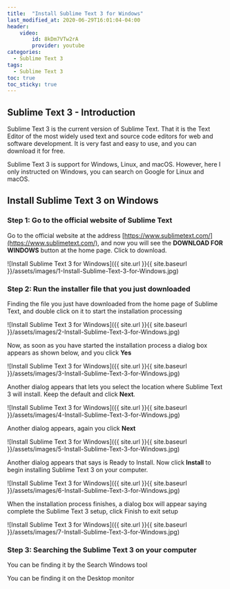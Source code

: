 ```yaml
---
title:  "Install Sublime Text 3 for Windows"
last_modified_at: 2020-06-29T16:01:04-04:00
header:
	video:
		id: 8kDm7VTw2rA
		provider: youtube
categories: 
  - Sublime Text 3
tags:
  - Sublime Text 3
toc: true
toc_sticky: true
---
```


## Sublime Text 3 - Introduction

Sublime Text 3 is the current version of Sublime Text. That it is the Text Editor of the most widely used text and source code editors for web and software development. It is very fast and easy to use, and you can download it for free.

Sublime Text 3 is support for Windows, Linux, and macOS. However, here I only instructed on Windows, you can search on Google  for Linux and macOS.

## Install Sublime Text 3 on Windows

### Step 1: Go to the official website of Sublime Text

Go to the official website at the address [https://www.sublimetext.com/](https://www.sublimetext.com/), and now you will see the **DOWNLOAD FOR WINDOWS** button at the home page. Click to download.

![Install Sublime Text 3 for Windows]({{ site.url }}{{ site.baseurl }}/assets/images/1-Install-Sublime-Text-3-for-Windows.jpg)

### Step 2: Run the installer file that you just downloaded

Finding the file you just have downloaded from the home page of Sublime Text, and double click on it to start the installation processing

![Install Sublime Text 3 for Windows]({{ site.url }}{{ site.baseurl }}/assets/images/2-Install-Sublime-Text-3-for-Windows.jpg)

Now, as soon as you have started the installation process a dialog box appears as shown below, and you click **Yes**

![Install Sublime Text 3 for Windows]({{ site.url }}{{ site.baseurl }}/assets/images/3-Install-Sublime-Text-3-for-Windows.jpg)

Another dialog appears that lets you select the location where Sublime Text 3 will install. Keep the default and click **Next**.

![Install Sublime Text 3 for Windows]({{ site.url }}{{ site.baseurl }}/assets/images/4-Install-Sublime-Text-3-for-Windows.jpg)

Another dialog appears, again you click **Next**

![Install Sublime Text 3 for Windows]({{ site.url }}{{ site.baseurl }}/assets/images/5-Install-Sublime-Text-3-for-Windows.jpg)

Another dialog appears that says is Ready to Install. Now click **Install** to begin installing Sublime Text 3 on your computer.

![Install Sublime Text 3 for Windows]({{ site.url }}{{ site.baseurl }}/assets/images/6-Install-Sublime-Text-3-for-Windows.jpg)

When the installation process finishes, a dialog box will appear saying complete the Sublime Text 3 setup, click Finish to exit setup

![Install Sublime Text 3 for Windows]({{ site.url }}{{ site.baseurl }}/assets/images/7-Install-Sublime-Text-3-for-Windows.jpg)

### Step 3: Searching the Sublime Text 3 on your computer


You can be finding it by the Search Windows tool

You can be finding it on the Desktop monitor

